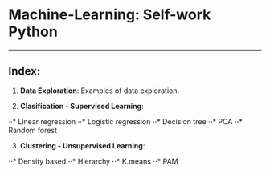 # Machine-Learning: Self-work Python

***

## **Index:**

1. **Data Exploration**:
    Examples of data exploration.

2. **Clasification - Supervised Learning**:

··* Linear regression
⋅⋅* Logistic regression
⋅⋅* Decision tree
⋅⋅* PCA
⋅⋅* Random forest

3. **Clustering - Unsupervised Learning**:

⋅⋅* Density based
⋅⋅* Hierarchy
⋅⋅* K.means
⋅⋅* PAM